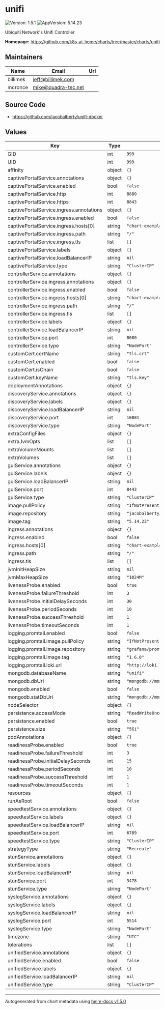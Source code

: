 # unifi

![Version: 1.5.1](https://img.shields.io/badge/Version-1.5.1-informational?style=flat-square) ![AppVersion: 5.14.23](https://img.shields.io/badge/AppVersion-5.14.23-informational?style=flat-square)

Ubiquiti Network's Unifi Controller

**Homepage:** <https://github.com/k8s-at-home/charts/tree/master/charts/unifi>

## Maintainers

| Name | Email | Url |
| ---- | ------ | --- |
| billimek | jeff@billimek.com |  |
| mcronce | mike@quadra-tec.net |  |

## Source Code

* <https://github.com/jacobalberty/unifi-docker>

## Values

| Key | Type | Default | Description |
|-----|------|---------|-------------|
| GID | int | `999` |  |
| UID | int | `999` |  |
| affinity | object | `{}` |  |
| captivePortalService.annotations | object | `{}` |  |
| captivePortalService.enabled | bool | `false` |  |
| captivePortalService.http | int | `8880` |  |
| captivePortalService.https | int | `8843` |  |
| captivePortalService.ingress.annotations | object | `{}` |  |
| captivePortalService.ingress.enabled | bool | `false` |  |
| captivePortalService.ingress.hosts[0] | string | `"chart-example.local"` |  |
| captivePortalService.ingress.path | string | `"/"` |  |
| captivePortalService.ingress.tls | list | `[]` |  |
| captivePortalService.labels | object | `{}` |  |
| captivePortalService.loadBalancerIP | string | `nil` |  |
| captivePortalService.type | string | `"ClusterIP"` |  |
| controllerService.annotations | object | `{}` |  |
| controllerService.ingress.annotations | object | `{}` |  |
| controllerService.ingress.enabled | bool | `false` |  |
| controllerService.ingress.hosts[0] | string | `"chart-example.local"` |  |
| controllerService.ingress.path | string | `"/"` |  |
| controllerService.ingress.tls | list | `[]` |  |
| controllerService.labels | object | `{}` |  |
| controllerService.loadBalancerIP | string | `nil` |  |
| controllerService.port | int | `8080` |  |
| controllerService.type | string | `"NodePort"` |  |
| customCert.certName | string | `"tls.crt"` |  |
| customCert.enabled | bool | `false` |  |
| customCert.isChain | bool | `false` |  |
| customCert.keyName | string | `"tls.key"` |  |
| deploymentAnnotations | object | `{}` |  |
| discoveryService.annotations | object | `{}` |  |
| discoveryService.labels | object | `{}` |  |
| discoveryService.loadBalancerIP | string | `nil` |  |
| discoveryService.port | int | `10001` |  |
| discoveryService.type | string | `"NodePort"` |  |
| extraConfigFiles | object | `{}` |  |
| extraJvmOpts | list | `[]` |  |
| extraVolumeMounts | list | `[]` |  |
| extraVolumes | list | `[]` |  |
| guiService.annotations | object | `{}` |  |
| guiService.labels | object | `{}` |  |
| guiService.loadBalancerIP | string | `nil` |  |
| guiService.port | int | `8443` |  |
| guiService.type | string | `"ClusterIP"` |  |
| image.pullPolicy | string | `"IfNotPresent"` |  |
| image.repository | string | `"jacobalberty/unifi"` |  |
| image.tag | string | `"5.14.23"` |  |
| ingress.annotations | object | `{}` |  |
| ingress.enabled | bool | `false` |  |
| ingress.hosts[0] | string | `"chart-example.local"` |  |
| ingress.path | string | `"/"` |  |
| ingress.tls | list | `[]` |  |
| jvmInitHeapSize | string | `nil` |  |
| jvmMaxHeapSize | string | `"1024M"` |  |
| livenessProbe.enabled | bool | `true` |  |
| livenessProbe.failureThreshold | int | `3` |  |
| livenessProbe.initialDelaySeconds | int | `30` |  |
| livenessProbe.periodSeconds | int | `10` |  |
| livenessProbe.successThreshold | int | `1` |  |
| livenessProbe.timeoutSeconds | int | `1` |  |
| logging.promtail.enabled | bool | `false` |  |
| logging.promtail.image.pullPolicy | string | `"IfNotPresent"` |  |
| logging.promtail.image.repository | string | `"grafana/promtail"` |  |
| logging.promtail.image.tag | string | `"1.6.0"` |  |
| logging.promtail.loki.url | string | `"http://loki.logs.svc.cluster.local:3100/loki/api/v1/push"` |  |
| mongodb.databaseName | string | `"unifi"` |  |
| mongodb.dbUri | string | `"mongodb://mongo/unifi"` |  |
| mongodb.enabled | bool | `false` |  |
| mongodb.statDbUri | string | `"mongodb://mongo/unifi_stat"` |  |
| nodeSelector | object | `{}` |  |
| persistence.accessMode | string | `"ReadWriteOnce"` |  |
| persistence.enabled | bool | `true` |  |
| persistence.size | string | `"5Gi"` |  |
| podAnnotations | object | `{}` |  |
| readinessProbe.enabled | bool | `true` |  |
| readinessProbe.failureThreshold | int | `3` |  |
| readinessProbe.initialDelaySeconds | int | `15` |  |
| readinessProbe.periodSeconds | int | `10` |  |
| readinessProbe.successThreshold | int | `1` |  |
| readinessProbe.timeoutSeconds | int | `1` |  |
| resources | object | `{}` |  |
| runAsRoot | bool | `false` |  |
| speedtestService.annotations | object | `{}` |  |
| speedtestService.labels | object | `{}` |  |
| speedtestService.loadBalancerIP | string | `nil` |  |
| speedtestService.port | int | `6789` |  |
| speedtestService.type | string | `"ClusterIP"` |  |
| strategyType | string | `"Recreate"` |  |
| stunService.annotations | object | `{}` |  |
| stunService.labels | object | `{}` |  |
| stunService.loadBalancerIP | string | `nil` |  |
| stunService.port | int | `3478` |  |
| stunService.type | string | `"NodePort"` |  |
| syslogService.annotations | object | `{}` |  |
| syslogService.labels | object | `{}` |  |
| syslogService.loadBalancerIP | string | `nil` |  |
| syslogService.port | int | `5514` |  |
| syslogService.type | string | `"NodePort"` |  |
| timezone | string | `"UTC"` |  |
| tolerations | list | `[]` |  |
| unifiedService.annotations | object | `{}` |  |
| unifiedService.enabled | bool | `false` |  |
| unifiedService.labels | object | `{}` |  |
| unifiedService.loadBalancerIP | string | `nil` |  |
| unifiedService.type | string | `"ClusterIP"` |  |

----------------------------------------------
Autogenerated from chart metadata using [helm-docs v1.5.0](https://github.com/norwoodj/helm-docs/releases/v1.5.0)

